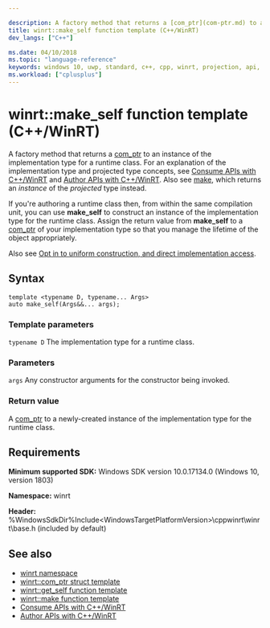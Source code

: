 ```yaml
---

description: A factory method that returns a [com_ptr](com-ptr.md) to an instance of the implementation type for a runtime class.
title: winrt::make_self function template (C++/WinRT)
dev_langs: ["C++"]

ms.date: 04/10/2018
ms.topic: "language-reference"
keywords: windows 10, uwp, standard, c++, cpp, winrt, projection, api, reference, construct, instantiate, implementation
ms.workload: ["cplusplus"]
---
```


# winrt::make_self function template (C++/WinRT)

A factory method that returns a [com_ptr](com-ptr.md) to an instance of the implementation type for a runtime class. For an explanation of the implementation type and projected type concepts, see [Consume APIs with C++/WinRT](/windows/uwp/cpp-and-winrt-apis/consume-apis) and [Author APIs with C++/WinRT](/windows/uwp/cpp-and-winrt-apis/author-apis). Also see [make](make.md), which returns an *instance* of the *projected* type instead.

If you're authoring a runtime class then, from within the same compilation unit, you can use **make_self** to construct an instance of the implementation type for the runtime class. Assign the return value from **make_self** to a [com_ptr](com-ptr.md) of your implementation type so that you manage the lifetime of the object appropriately.

Also see [Opt in to uniform construction, and direct implementation access](/windows/uwp/cpp-and-winrt-apis/author-apis#opt-in-to-uniform-construction-and-direct-implementation-access).

## Syntax
```cppwinrt
template <typename D, typename... Args>
auto make_self(Args&&... args);
```

### Template parameters
`typename D`
The implementation type for a runtime class.

### Parameters
`args`
Any constructor arguments for the constructor being invoked.

### Return value 
A [com_ptr](com-ptr.md) to a newly-created instance of the implementation type for the runtime class.

## Requirements
**Minimum supported SDK:** Windows SDK version 10.0.17134.0 (Windows 10, version 1803)

**Namespace:** winrt

**Header:** %WindowsSdkDir%Include\<WindowsTargetPlatformVersion>\cppwinrt\winrt\base.h (included by default)

## See also 
* [winrt namespace](winrt.md)
* [winrt::com_ptr struct template](com-ptr.md)
* [winrt::get_self function template](get-self.md)
* [winrt::make function template](make.md)
* [Consume APIs with C++/WinRT](/windows/uwp/cpp-and-winrt-apis/consume-apis)
* [Author APIs with C++/WinRT](/windows/uwp/cpp-and-winrt-apis/author-apis)
